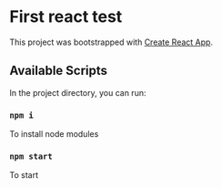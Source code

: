 # First react test

This project was bootstrapped with [Create React App](https://github.com/facebook/create-react-app).

## Available Scripts

In the project directory, you can run:

### `npm i`
To install node modules
### `npm start`
To start